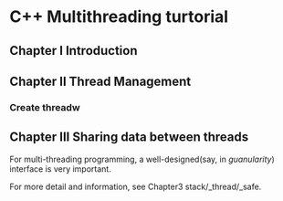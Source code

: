 # C++ Multithreading turtorial

## Chapter I Introduction

## Chapter II Thread Management

### Create threadw

## Chapter III Sharing data between threads

For multi-threading programming, a well-designed(say, in *guanularity*) interface is very important.

For more detail and information, see Chapter3 stack/_thread/_safe.
